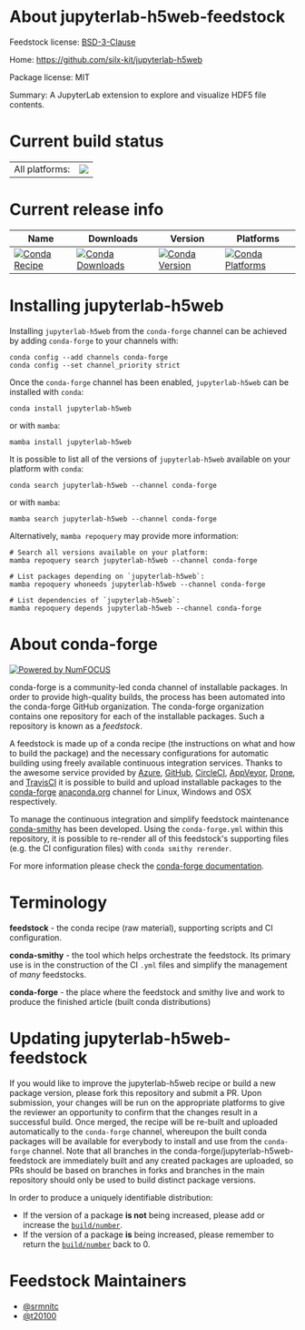 About jupyterlab-h5web-feedstock
================================

Feedstock license: [BSD-3-Clause](https://github.com/conda-forge/jupyterlab-h5web-feedstock/blob/main/LICENSE.txt)

Home: https://github.com/silx-kit/jupyterlab-h5web

Package license: MIT

Summary: A JupyterLab extension to explore and visualize HDF5 file contents.

Current build status
====================


<table><tr><td>All platforms:</td>
    <td>
      <a href="https://dev.azure.com/conda-forge/feedstock-builds/_build/latest?definitionId=17488&branchName=main">
        <img src="https://dev.azure.com/conda-forge/feedstock-builds/_apis/build/status/jupyterlab-h5web-feedstock?branchName=main">
      </a>
    </td>
  </tr>
</table>

Current release info
====================

| Name | Downloads | Version | Platforms |
| --- | --- | --- | --- |
| [![Conda Recipe](https://img.shields.io/badge/recipe-jupyterlab--h5web-green.svg)](https://anaconda.org/conda-forge/jupyterlab-h5web) | [![Conda Downloads](https://img.shields.io/conda/dn/conda-forge/jupyterlab-h5web.svg)](https://anaconda.org/conda-forge/jupyterlab-h5web) | [![Conda Version](https://img.shields.io/conda/vn/conda-forge/jupyterlab-h5web.svg)](https://anaconda.org/conda-forge/jupyterlab-h5web) | [![Conda Platforms](https://img.shields.io/conda/pn/conda-forge/jupyterlab-h5web.svg)](https://anaconda.org/conda-forge/jupyterlab-h5web) |

Installing jupyterlab-h5web
===========================

Installing `jupyterlab-h5web` from the `conda-forge` channel can be achieved by adding `conda-forge` to your channels with:

```
conda config --add channels conda-forge
conda config --set channel_priority strict
```

Once the `conda-forge` channel has been enabled, `jupyterlab-h5web` can be installed with `conda`:

```
conda install jupyterlab-h5web
```

or with `mamba`:

```
mamba install jupyterlab-h5web
```

It is possible to list all of the versions of `jupyterlab-h5web` available on your platform with `conda`:

```
conda search jupyterlab-h5web --channel conda-forge
```

or with `mamba`:

```
mamba search jupyterlab-h5web --channel conda-forge
```

Alternatively, `mamba repoquery` may provide more information:

```
# Search all versions available on your platform:
mamba repoquery search jupyterlab-h5web --channel conda-forge

# List packages depending on `jupyterlab-h5web`:
mamba repoquery whoneeds jupyterlab-h5web --channel conda-forge

# List dependencies of `jupyterlab-h5web`:
mamba repoquery depends jupyterlab-h5web --channel conda-forge
```


About conda-forge
=================

[![Powered by
NumFOCUS](https://img.shields.io/badge/powered%20by-NumFOCUS-orange.svg?style=flat&colorA=E1523D&colorB=007D8A)](https://numfocus.org)

conda-forge is a community-led conda channel of installable packages.
In order to provide high-quality builds, the process has been automated into the
conda-forge GitHub organization. The conda-forge organization contains one repository
for each of the installable packages. Such a repository is known as a *feedstock*.

A feedstock is made up of a conda recipe (the instructions on what and how to build
the package) and the necessary configurations for automatic building using freely
available continuous integration services. Thanks to the awesome service provided by
[Azure](https://azure.microsoft.com/en-us/services/devops/), [GitHub](https://github.com/),
[CircleCI](https://circleci.com/), [AppVeyor](https://www.appveyor.com/),
[Drone](https://cloud.drone.io/welcome), and [TravisCI](https://travis-ci.com/)
it is possible to build and upload installable packages to the
[conda-forge](https://anaconda.org/conda-forge) [anaconda.org](https://anaconda.org/)
channel for Linux, Windows and OSX respectively.

To manage the continuous integration and simplify feedstock maintenance
[conda-smithy](https://github.com/conda-forge/conda-smithy) has been developed.
Using the ``conda-forge.yml`` within this repository, it is possible to re-render all of
this feedstock's supporting files (e.g. the CI configuration files) with ``conda smithy rerender``.

For more information please check the [conda-forge documentation](https://conda-forge.org/docs/).

Terminology
===========

**feedstock** - the conda recipe (raw material), supporting scripts and CI configuration.

**conda-smithy** - the tool which helps orchestrate the feedstock.
                   Its primary use is in the construction of the CI ``.yml`` files
                   and simplify the management of *many* feedstocks.

**conda-forge** - the place where the feedstock and smithy live and work to
                  produce the finished article (built conda distributions)


Updating jupyterlab-h5web-feedstock
===================================

If you would like to improve the jupyterlab-h5web recipe or build a new
package version, please fork this repository and submit a PR. Upon submission,
your changes will be run on the appropriate platforms to give the reviewer an
opportunity to confirm that the changes result in a successful build. Once
merged, the recipe will be re-built and uploaded automatically to the
`conda-forge` channel, whereupon the built conda packages will be available for
everybody to install and use from the `conda-forge` channel.
Note that all branches in the conda-forge/jupyterlab-h5web-feedstock are
immediately built and any created packages are uploaded, so PRs should be based
on branches in forks and branches in the main repository should only be used to
build distinct package versions.

In order to produce a uniquely identifiable distribution:
 * If the version of a package **is not** being increased, please add or increase
   the [``build/number``](https://docs.conda.io/projects/conda-build/en/latest/resources/define-metadata.html#build-number-and-string).
 * If the version of a package **is** being increased, please remember to return
   the [``build/number``](https://docs.conda.io/projects/conda-build/en/latest/resources/define-metadata.html#build-number-and-string)
   back to 0.

Feedstock Maintainers
=====================

* [@srmnitc](https://github.com/srmnitc/)
* [@t20100](https://github.com/t20100/)

